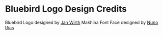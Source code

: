 # Bluebird Logo Design Credits
Bluebird Logo designed by [Jan Wirth](https://github.com/FranzSkuffka)
Makhina Font Face designed by [Nuno Dias](https://dribbble.com/nunodias)
